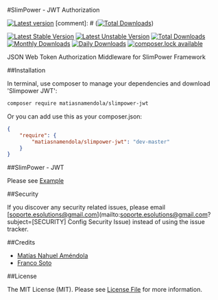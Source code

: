 #SlimPower - JWT Authorization

[![Latest version][ico-version]][link-packagist]
[comment]: # ([![Total Downloads][ico-downloads]][link-downloads])

[![Latest Stable Version](https://poser.pugx.org/matiasnamendola/slimpower-jwt/version?format=flat-square)](https://packagist.org/packages/matiasnamendola/slimpower-jwt) 
[![Latest Unstable Version](https://poser.pugx.org/matiasnamendola/slimpower-jwt/v/unstable?format=flat-square)](//packagist.org/packages/matiasnamendola/slimpower-jwt) 
[![Total Downloads](https://poser.pugx.org/matiasnamendola/slimpower-jwt/downloads?format=flat-square)](https://packagist.org/packages/matiasnamendola/slimpower-jwt) 
[![Monthly Downloads](https://poser.pugx.org/matiasnamendola/slimpower-jwt/d/monthly?format=flat-square)](https://packagist.org/packages/matiasnamendola/slimpower-jwt)
[![Daily Downloads](https://poser.pugx.org/matiasnamendola/slimpower-jwt/d/daily?format=flat-square)](https://packagist.org/packages/matiasnamendola/slimpower-jwt)
[![composer.lock available](https://poser.pugx.org/matiasnamendola/slimpower-jwt/composerlock?format=flat-square)](https://packagist.org/packages/matiasnamendola/slimpower-jwt)

JSON Web Token Authorization Middleware for SlimPower Framework

##Installation

In terminal, use composer to manage your dependencies and download 'Slimpower JWT':

```bash
composer require matiasnamendola/slimpower-jwt
```

Or you can add use this as your composer.json:

```json
{
    "require": {
        "matiasnamendola/slimpower-jwt": "dev-master"
    }
}
```

##SlimPower - JWT

Please see [Example](JWTEXAMPLE.md)

##Security

If you discover any security related issues, please email [soporte.esolutions@gmail.com](mailto:soporte.esolutions@gmail.com?subject=[SECURITY] Config Security Issue) instead of using the issue tracker.

##Credits

- [Matías Nahuel Améndola](https://github.com/matiasnamendola)
- [Franco Soto](https://github.com/francosoto)

##License

The MIT License (MIT). Please see [License File](LICENSE.md) for more information.

[ico-version]: https://img.shields.io/packagist/v/MatiasNAmendola/slimpower-jwt.svg?style=flat-square
[ico-downloads]: https://img.shields.io/packagist/dt/MatiasNAmendola/slimpower-jwt.svg?style=flat-square

[link-packagist]: https://packagist.org/packages/matiasnamendola/slimpower-jwt
[link-downloads]: https://packagist.org/packages/matiasnamendola/slimpower-jwt
